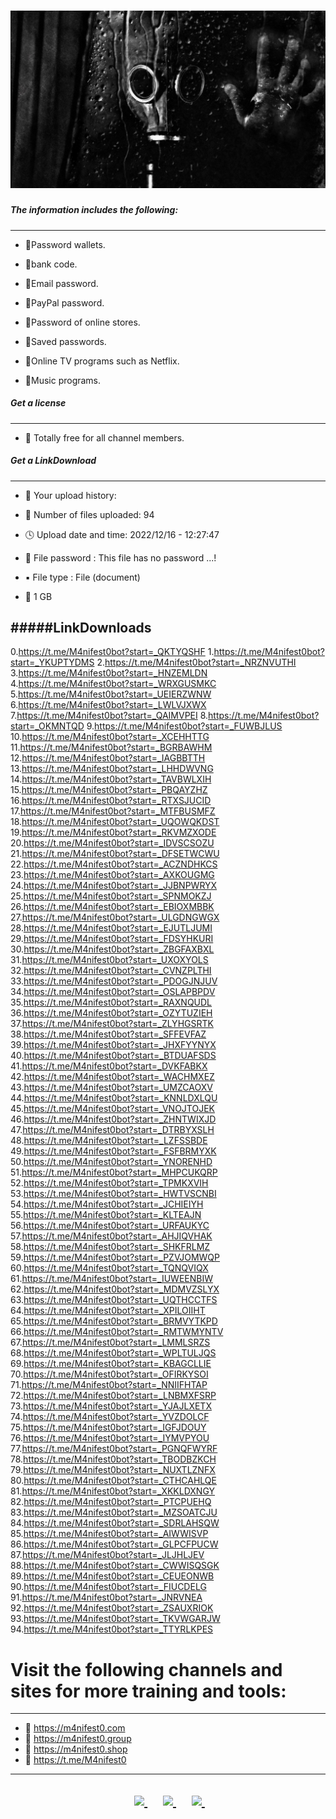 # ![Locations](https://raw.githubusercontent.com/attakercyebr/240GB-cookie/main/1.jpg) 


##### The information includes the following:
----------------------
- 🎁Password wallets.

- 🎁bank code.

- 🎁Email password.

- 🎁PayPal password.

- 🎁Password of online stores.

- 🎁Saved passwords.

- 🎁Online TV programs such as Netflix.

- 🎁Music programs.

##### Get a license
----------------------
- 🎁 Totally free for all channel members.


##### Get a LinkDownload
----------------------
- 📂 Your upload history:

- 📍 Number of files uploaded: 94

- 🕓 Upload date and time: 2022/12/16 - 12:27:47

- 🔐 File password : This file has no password ...!

- ▪️ File type : File (document)

- 💾 1 GB

#####LinkDownloads
----------------------

0.https://t.me/M4nifest0bot?start=_QKTYQSHF
1.https://t.me/M4nifest0bot?start=_YKUPTYDMS
2.https://t.me/M4nifest0bot?start=_NRZNVUTHI
3.https://t.me/M4nifest0bot?start=_HNZEMLDN
4.https://t.me/M4nifest0bot?start=_WRXGUSMKC
5.https://t.me/M4nifest0bot?start=_UEIERZWNW
6.https://t.me/M4nifest0bot?start=_LWLVJXWX
7.https://t.me/M4nifest0bot?start=_QAIMVPEI
8.https://t.me/M4nifest0bot?start=_OKMNTQD
9.https://t.me/M4nifest0bot?start=_FUWBJLUS
10.https://t.me/M4nifest0bot?start=_XCEHHTTG
11.https://t.me/M4nifest0bot?start=_BGRBAWHM
12.https://t.me/M4nifest0bot?start=_IAGBBTTH
13.https://t.me/M4nifest0bot?start=_LHHDWVNG
14.https://t.me/M4nifest0bot?start=_TAVBWLXIH
15.https://t.me/M4nifest0bot?start=_PBQAYZHZ
16.https://t.me/M4nifest0bot?start=_RTXSJUCID
17.https://t.me/M4nifest0bot?start=_MTFBUSMFZ
18.https://t.me/M4nifest0bot?start=_UQOWQKDST
19.https://t.me/M4nifest0bot?start=_RKVMZXODE
20.https://t.me/M4nifest0bot?start=_IDVSCSOZU
21.https://t.me/M4nifest0bot?start=_DFSETWCWU
22.https://t.me/M4nifest0bot?start=_ACZNDHKCS
23.https://t.me/M4nifest0bot?start=_AXKOUGMG
24.https://t.me/M4nifest0bot?start=_JJBNPWRYX
25.https://t.me/M4nifest0bot?start=_SPNMOKZJ
26.https://t.me/M4nifest0bot?start=_EBIOXMBBK
27.https://t.me/M4nifest0bot?start=_ULGDNGWGX
28.https://t.me/M4nifest0bot?start=_EJUTLJUMI
29.https://t.me/M4nifest0bot?start=_FDSYHKURI
30.https://t.me/M4nifest0bot?start=_ZBGFAXBXL
31.https://t.me/M4nifest0bot?start=_UXOXYOLS
32.https://t.me/M4nifest0bot?start=_CVNZPLTHI
33.https://t.me/M4nifest0bot?start=_PDOGJNJUV
34.https://t.me/M4nifest0bot?start=_OSLAPBPDV
35.https://t.me/M4nifest0bot?start=_RAXNQUDL
36.https://t.me/M4nifest0bot?start=_OZYTUZIEH
37.https://t.me/M4nifest0bot?start=_ZLYHGSRTK
38.https://t.me/M4nifest0bot?start=_SFFEVFAZ
39.https://t.me/M4nifest0bot?start=_JHXFYYNYX
40.https://t.me/M4nifest0bot?start=_BTDUAFSDS
41.https://t.me/M4nifest0bot?start=_DVKFABKX
42.https://t.me/M4nifest0bot?start=_WACHMXEZ
43.https://t.me/M4nifest0bot?start=_UMZCAOXV
44.https://t.me/M4nifest0bot?start=_KNNLDXLQU
45.https://t.me/M4nifest0bot?start=_VNOJTOJEK
46.https://t.me/M4nifest0bot?start=_ZHNTWIXJD
47.https://t.me/M4nifest0bot?start=_DTRBYXSLH
48.https://t.me/M4nifest0bot?start=_LZFSSBDE
49.https://t.me/M4nifest0bot?start=_FSFBRMYXK
50.https://t.me/M4nifest0bot?start=_YNORENHD
51.https://t.me/M4nifest0bot?start=_MHPCUKQRP
52.https://t.me/M4nifest0bot?start=_TPMKXVIH
53.https://t.me/M4nifest0bot?start=_HWTVSCNBI
54.https://t.me/M4nifest0bot?start=_JCHIEIYH
55.https://t.me/M4nifest0bot?start=_KLTEAJN
56.https://t.me/M4nifest0bot?start=_URFAUKYC
57.https://t.me/M4nifest0bot?start=_AHJIQVHAK
58.https://t.me/M4nifest0bot?start=_SHKFRLMZ
59.https://t.me/M4nifest0bot?start=_PZVJOMWQP
60.https://t.me/M4nifest0bot?start=_TQNQVIQX
61.https://t.me/M4nifest0bot?start=_IUWEENBIW
62.https://t.me/M4nifest0bot?start=_MDMVZSLYX
63.https://t.me/M4nifest0bot?start=_UQTHCCTFS
64.https://t.me/M4nifest0bot?start=_XPILOIIHT
65.https://t.me/M4nifest0bot?start=_BRMVYTKPD
66.https://t.me/M4nifest0bot?start=_RMTWMYNTV
67.https://t.me/M4nifest0bot?start=_LMMLSRZS
68.https://t.me/M4nifest0bot?start=_WPLTULJQS
69.https://t.me/M4nifest0bot?start=_KBAGCLLIE
70.https://t.me/M4nifest0bot?start=_OFIRKYSOI
71.https://t.me/M4nifest0bot?start=_NNIIFHTAP
72.https://t.me/M4nifest0bot?start=_LNBMXFSRP
73.https://t.me/M4nifest0bot?start=_YJAJLXETX
74.https://t.me/M4nifest0bot?start=_YVZDOLCF
75.https://t.me/M4nifest0bot?start=_IGFJDOUY
76.https://t.me/M4nifest0bot?start=_IYMVPYOU
77.https://t.me/M4nifest0bot?start=_PGNQFWYRF
78.https://t.me/M4nifest0bot?start=_TBODBZKCH
79.https://t.me/M4nifest0bot?start=_NUXTLZNFX
80.https://t.me/M4nifest0bot?start=_CTHCAHLQE
81.https://t.me/M4nifest0bot?start=_XKKLDXNGY
82.https://t.me/M4nifest0bot?start=_PTCPUEHQ
83.https://t.me/M4nifest0bot?start=_MZSOATCJU
84.https://t.me/M4nifest0bot?start=_SDRLAHSQW
85.https://t.me/M4nifest0bot?start=_AIWWISVP
86.https://t.me/M4nifest0bot?start=_GLPCFPUCW
87.https://t.me/M4nifest0bot?start=_JLJHLJEV
88.https://t.me/M4nifest0bot?start=_CWWISQSGK
89.https://t.me/M4nifest0bot?start=_CEUEONWB
90.https://t.me/M4nifest0bot?start=_FIUCDELG
91.https://t.me/M4nifest0bot?start=_JNRVNEA
92.https://t.me/M4nifest0bot?start=_ZSAUXRIOK
93.https://t.me/M4nifest0bot?start=_TKVWGARJW
94.https://t.me/M4nifest0bot?start=_TTYRLKPES


# Visit the following channels and sites for more training and tools:
----------------------
- 🔞 https://m4nifest0.com
- 🔞 https://m4nifest0.group
- 🔞 https://m4nifest0.shop
- 🔞 https://t.me/M4nifest0

----------------------

<h2>
<p align="center">	
</a>&nbsp;&nbsp;&nbsp;&nbsp;
	<a href="https://t.me/M4nifest0">
		<img src="https://img.shields.io/badge/Telegram-%23000000.svg?&style=for-the-badge&logo=Telegram&logoColor=white" />
	</a>&nbsp;&nbsp;&nbsp;&nbsp;
	<a href="https://twitter.com/_M4nifest0_">
		<img src="https://img.shields.io/badge/twitter-%231DA1F2.svg?&style=for-the-badge&logo=twitter&logoColor=white" />
	</a>&nbsp;&nbsp;&nbsp;&nbsp;
	<a href="https://m4nifest0.com">
		<img src="https://img.shields.io/badge/WebSite-%234A154B.svg?&style=for-the-badge&logo=slack&logoColor=white" />
	</a>&nbsp;&nbsp;&nbsp;&nbsp;
</p>
